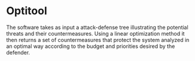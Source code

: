 # Optitool
The software takes as input a attack-defense tree illustrating the potential threats and their countermeasures. Using a linear optimization method it then returns a set of countermeasures that protect the system analyzed in an optimal way according to the budget and priorities desired by the defender.
